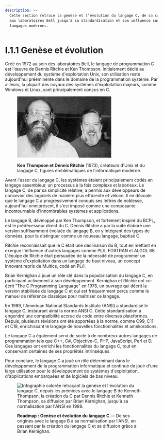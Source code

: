 ```yaml
---
description: >-
  Cette section retrace la genèse et l’évolution du langage C, de sa création
  aux laboratoires Bell jusqu’à sa standardisation et son influence sur les
  langages modernes.
---
```


# I.1.1 Genèse et évolution

Créé en 1972 au sein des laboratoires Bell, le langage de programmation C est l'œuvre de Dennis Ritchie et Ken Thompson. Initialement dédié au développement du système d'exploitation Unix, son utilisation reste aujourd'hui prééminente dans le domaine de la programmation système. Par ailleurs, la plupart des noyaux des systèmes d'exploitation majeurs, comme Windows et Linux, sont principalement conçus en C.

<figure><img src="../../.gitbook/assets/Ken_Thompson_and_Dennis_Ritchie-1973.jpg" alt="Photographie en noir et blanc de deux pionniers de l&#x27;informatique, célèbres pour leurs contributions majeures aux systèmes Unix et au langage C."><figcaption><p><strong>Ken Thompson et Dennis Ritchie</strong> (1973), créateurs d'Unix et du langage C, figures emblématiques de l'informatique moderne.</p></figcaption></figure>

Avant l'essor du langage C, les systèmes étaient principalement codés en langage assembleur, un processus à la fois complexe et laborieux. Le langage C, de par sa simplicité relative, a permis aux développeurs de concevoir des logiciels de manière plus efficiente et véloce. Il en découle que le langage C a progressivement conquis ses lettres de noblesse, aujourd'hui omniprésent, il s'est imposé comme une composante incontournable d'innombrables systèmes et applications.

Le langage B, développé par Ken Thompson, et fortement inspiré du BCPL, est le prédécesseur direct du C. Dennis Ritchie a par la suite élaboré une version suffisamment évoluée du langage B, en y intégrant des types de données, pour la distinguer comme un nouveau langage, baptisé C.

Ritchie reconnaissait que le C était une déclinaison du B, tout en mettant en exergue l'influence d'autres langages comme PL/I, FORTRAN et ALGOL 68. L'équipe de Ritchie était persuadée de la nécessité de programmer un système d'exploitation dans un langage de haut niveau, un concept innovant repris de Multics, codé en PL/I.

Brian Kernighan a joué un rôle clé dans la popularisation du langage C, en participant activement à son développement. Kernighan et Ritchie ont co-écrit "The C Programming Language" en 1978, un ouvrage qui décrit la version stabilisée du langage C et qui est fréquemment perçu comme le manuel de référence classique pour maîtriser ce langage.

En 1989, l'American National Standards Institute (ANSI) a standardisé le langage C, instaurant ainsi la norme ANSI C. Cette standardisation a engendré une compatibilité accrue du code entre diverses plateformes. Depuis, plusieurs révisions ont été apportées à la norme, comme C99, C11 et C18, enrichissant le langage de nouvelles fonctionnalités et améliorations.

Le langage C a également servi de socle à de nombreux autres langages de programmation tels que C++, C#, Objective-C, PHP, JavaScript, Perl et D. Ces langages ont enrichi les fonctionnalités du langage C, tout en conservant certaines de ses propriétés intrinsèques.

Pour conclure, le langage C a joué un rôle déterminant dans le développement de la programmation informatique et continue de jouir d'une large utilisation pour le développement de systèmes d'exploitation, d'applications embarquées et de logiciels de bas niveau.

<figure><img src="../../.gitbook/assets/roadmad-histoire_du_c.png" alt="Infographie colorée retraçant la genèse et l&#x27;évolution du langage C, depuis les prémices avec le langage B de Kenneth Thompson, la création du C par Dennis Ritchie et Kenneth Thompson, sa diffusion par Brian Kernighan, jusqu&#x27;à sa normalisation par l&#x27;ANSI en 1989."><figcaption><p><strong>Roadmap : Genèse et évolution du langage C</strong> — De ses origines avec le langage B à sa normalisation par l'ANSI, en passant par la création du langage C et sa diffusion grâce à Brian Kernighan.</p></figcaption></figure>

